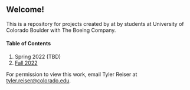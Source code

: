 ## Welcome!
This is a repository for projects created by at by students at University of Colorado Boulder with The Boeing Company.

#### Table of Contents
1. Spring 2022 (TBD) 
2. [Fall 2022](https://github.com/CU-Boeing-Projects/Fall-2022) 

For permission to view this work, email Tyler Reiser at tyler.reiser@colorado.edu.